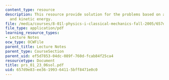 ```yaml
---
content_type: resource
description: This resource provide solution for the problems based on angular momentum
  and kinetic energy.
file: /media/courses/8-01l-physics-i-classical-mechanics-fall-2005/657d9e83ee36199364115bff8471e0c0_prs_01_23_06sol.pdf
file_type: application/pdf
learning_resource_types:
- Lecture Notes
ocw_type: OCWFile
parent_title: Lecture Notes
parent_type: CourseSection
parent_uid: ef5d7853-04dc-089f-760d-fcab84f25ca4
resourcetype: Document
title: prs_01_23_06sol.pdf
uid: 657d9e83-ee36-1993-6411-5bff8471e0c0
---
```


